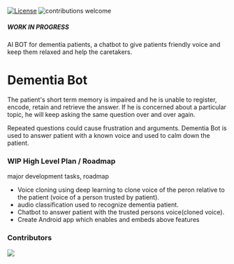 [![License](http://img.shields.io/:license-apache%202.0-brightgreen.svg)](http://www.apache.org/licenses/LICENSE-2.0.html)
![contributions welcome](https://img.shields.io/badge/contributions-welcome-brightgreen.svg?style=flat)

##### WORK IN PROGRESS 
AI BOT for dementia patients, a chatbot to give patients friendly voice and keep them relaxed and help the caretakers.

# Dementia Bot

The patient's short term memory is impaired and he is unable to register, encode, retain and retrieve the answer. If he is concerned about a particular topic, he will keep asking the same question over and over again.

Repeated questions could cause frustration and arguments. Dementia Bot is used to answer patient with a known voice and used to calm down the patient.   

### WIP High Level Plan / Roadmap

major development tasks, roadmap

  - Voice cloning using deep learning to clone voice of the peron relative to the patient (voice of a person trusted by patient).
  - audio classification used to recognize dementia patient.
  - Chatbot to answer patient with the trusted persons voice(cloned voice).
  - Create Android app which enables and embeds above features

### Contributors

<a href="https://github.com/memiiso/dementiabot/graphs/contributors">
  <img src="https://contributors-img.web.app/image?repo=memiiso/dementiabot" />
</a>